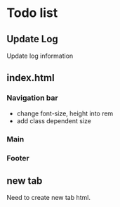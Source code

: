 # Todo list

## Update Log

Update log information

## index.html

### Navigation bar

- change font-size, height into rem
- add class dependent size

### Main

### Footer

## new tab

Need to create new tab html.
